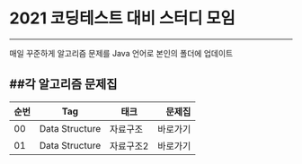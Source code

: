 # 2021 코딩테스트 대비 스터디 모임
---
매일 꾸준하게 알고리즘 문제를 Java 언어로 본인의 폴더에 업데이트

##각 알고리즘 문제집
---


| 순번 |      Tag        |     태크     |  문제집 |
|-----|:---------------:|-------------|------:|
| 00  | Data Structure  |   자료구조    | 바로가기 |
| 01  | Data Structure  |   자료구조2   | 바로가기 |

